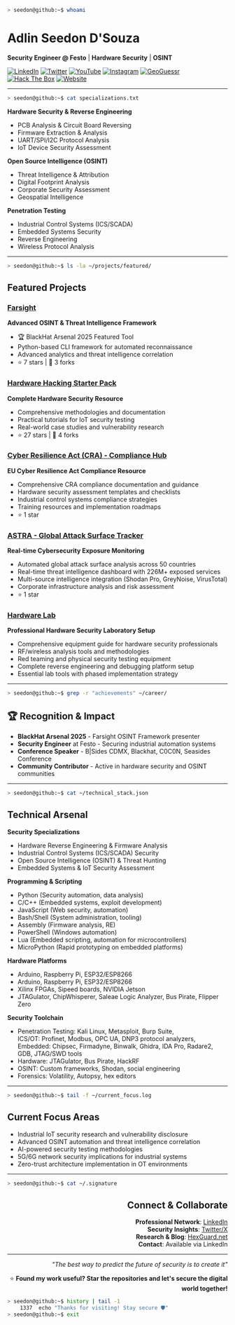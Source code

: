 <div align="left">

```bash
> seedon@github:~$ whoami
```



# Adlin Seedon D'Souza
**Security Engineer @ Festo** | **Hardware Security** | **OSINT**

[![LinkedIn](https://img.shields.io/badge/LinkedIn-0077B5?style=for-the-badge&logo=linkedin&logoColor=white)](https://www.linkedin.com/in/seedon)
[![Twitter](https://img.shields.io/badge/Twitter-1DA1F2?style=for-the-badge&logo=twitter&logoColor=white)](https://x.com/SeedonD)
[![YouTube](https://img.shields.io/badge/YouTube-FF0000?style=for-the-badge&logo=youtube&logoColor=white)](https://youtube.com/@SeedonD)
[![Instagram](https://img.shields.io/badge/Instagram-E4405F?style=for-the-badge&logo=instagram&logoColor=white)](https://instagram.com/seedon.d)
[![GeoGuessr](https://img.shields.io/badge/GeoGuessr-FF7043?style=for-the-badge&logo=googlemaps&logoColor=white)](https://www.geoguessr.com/user/6414604af91bdf5459654a71)
[![Hack The Box](https://img.shields.io/badge/Hack%20The%20Box-9FEF00?style=for-the-badge&logo=hackthebox&logoColor=black)](https://app.hackthebox.com/profile)
[![Website](https://img.shields.io/badge/Website-0A84FF?style=for-the-badge&logo=globe&logoColor=white)](https://hexguard.net)



---

```bash
> seedon@github:~$ cat specializations.txt
```

**Hardware Security & Reverse Engineering**
- PCB Analysis & Circuit Board Reversing
- Firmware Extraction & Analysis  
- UART/SPI/I2C Protocol Analysis
- IoT Device Security Assessment

**Open Source Intelligence (OSINT)**
- Threat Intelligence & Attribution
- Digital Footprint Analysis
- Corporate Security Assessment
- Geospatial Intelligence

**Penetration Testing**
- Industrial Control Systems (ICS/SCADA)
- Embedded Systems Security
- Reverse Engineering
- Wireless Protocol Analysis

---

```bash
> seedon@github:~$ ls -la ~/projects/featured/
```

## **Featured Projects**

### [Farsight](https://github.com/seedon198/Farsight)
**Advanced OSINT & Threat Intelligence Framework**
- 🏆 BlackHat Arsenal 2025 Featured Tool
- Python-based CLI framework for automated reconnaissance
- Advanced analytics and threat intelligence correlation
- ⭐ 7 stars | 🍴 3 forks

### [Hardware Hacking Starter Pack](https://github.com/seedon198/Hardware-Hacking-Starter-Pack)
**Complete Hardware Security Resource**
- Comprehensive methodologies and documentation
- Practical tutorials for IoT security testing
- Real-world case studies and vulnerability research
- ⭐ 27 stars | 🍴 4 forks

### [Cyber Resilience Act (CRA) - Compliance Hub](https://github.com/seedon198/Cyber-Resilience-Act)
**EU Cyber Resilience Act Compliance Resource**
- Comprehensive CRA compliance documentation and guidance
- Hardware security assessment templates and checklists
- Industrial control systems compliance strategies
- Training resources and implementation roadmaps
- ⭐ 1 star

### [ASTRA - Global Attack Surface Tracker](https://github.com/seedon198/ASTRA)
**Real-time Cybersecurity Exposure Monitoring**
- Automated global attack surface analysis across 50 countries
- Real-time threat intelligence dashboard with 226M+ exposed services
- Multi-source intelligence integration (Shodan Pro, GreyNoise, VirusTotal)
- Corporate infrastructure analysis and risk assessment
- ⭐ 1 star

### [Hardware Lab](https://github.com/seedon198/hardware_lab)
**Professional Hardware Security Laboratory Setup**
- Comprehensive equipment guide for hardware security professionals
- RF/wireless analysis tools and methodologies
- Red teaming and physical security testing equipment
- Complete reverse engineering and debugging platform setup
- Essential lab tools with phased implementation strategy

---

```bash
> seedon@github:~$ grep -r "achievements" ~/career/
```

## 🏆 **Recognition & Impact**

- **BlackHat Arsenal 2025** - Farsight OSINT Framework presenter
- **Security Engineer** at Festo - Securing industrial automation systems
- **Conference Speaker** - B|Sides CDMX, Blackhat, C0C0N, Seasides Conference
- **Community Contributor** - Active in hardware security and OSINT communities

---

```bash
> seedon@github:~$ cat ~/technical_stack.json
```

## **Technical Arsenal**

**Security Specializations**
- Hardware Reverse Engineering & Firmware Analysis
- Industrial Control Systems (ICS/SCADA) Security
- Open Source Intelligence (OSINT) & Threat Hunting
- Embedded Systems & IoT Security Assessment

**Programming & Scripting**
- Python (Security automation, data analysis)
- C/C++ (Embedded systems, exploit development)
- JavaScript (Web security, automation)
- Bash/Shell (System administration, tooling)
- Assembly (Firmware analysis, RE)
- PowerShell (Windows automation)
- Lua (Embedded scripting, automation for microcontrollers)
- MicroPython (Rapid prototyping on embedded platforms)

**Hardware Platforms**
- Arduino, Raspberry Pi, ESP32/ESP8266
- Arduino, Raspberry Pi, ESP32/ESP8266
- Xilinx FPGAs, Sipeed boards, NVIDIA Jetson
- JTAGulator, ChipWhisperer, Saleae Logic Analyzer, Bus Pirate, Flipper Zero

**Security Toolchain**
- Penetration Testing: Kali Linux, Metasploit, Burp Suite,  
    ICS/OT: Profinet, Modbus, OPC UA, DNP3 protocol analyzers,  
    Embedded: Chipsec, Firmadyne, Binwalk, Ghidra, IDA Pro, Radare2, GDB, JTAG/SWD tools
- Hardware: JTAGulator, Bus Pirate, HackRF
- OSINT: Custom frameworks, Shodan, social engineering
- Forensics: Volatility, Autopsy, hex editors

---

```bash
> seedon@github:~$ tail -f ~/current_focus.log
```

## **Current Focus Areas**

- Industrial IoT security research and vulnerability disclosure
- Advanced OSINT automation and threat intelligence correlation  
- AI-powered security testing methodologies
- 5G/6G network security implications for industrial systems
- Zero-trust architecture implementation in OT environments

---

```bash
> seedon@github:~$ cat ~/.signature
```

<div align="right">

## **Connect & Collaborate**

**Professional Network**: [LinkedIn](https://www.linkedin.com/in/seedon)  
**Security Insights**: [Twitter/X](https://x.com/SeedonD)  
**Research & Blog**: [HexGuard.net](https://hexguard.net)  
**Contact**: Available via LinkedIn  

---

*"The best way to predict the future of security is to create it"*

⭐ **Found my work useful? Star the repositories and let's secure the digital world together!**

</div>

```bash
> seedon@github:~$ history | tail -1
    1337  echo "Thanks for visiting! Stay secure 🛡️"
> seedon@github:~$ exit
```

</div>